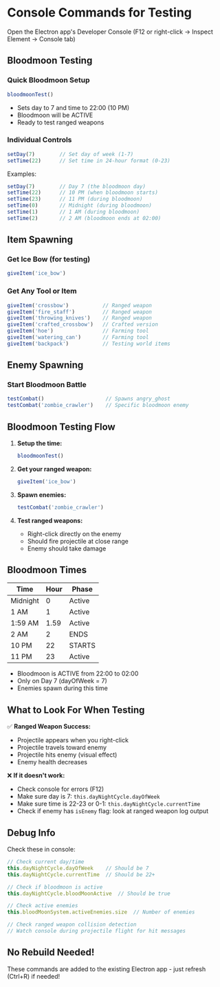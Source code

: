 # Console Commands for Testing

Open the Electron app's Developer Console (F12 or right-click → Inspect Element → Console tab)

## Bloodmoon Testing

### Quick Bloodmoon Setup
```javascript
bloodmoonTest()
```
- Sets day to 7 and time to 22:00 (10 PM)
- Bloodmoon will be ACTIVE
- Ready to test ranged weapons

### Individual Controls
```javascript
setDay(7)        // Set day of week (1-7)
setTime(22)      // Set time in 24-hour format (0-23)
```

Examples:
```javascript
setDay(7)        // Day 7 (the bloodmoon day)
setTime(22)      // 10 PM (when bloodmoon starts)
setTime(23)      // 11 PM (during bloodmoon)
setTime(0)       // Midnight (during bloodmoon)
setTime(1)       // 1 AM (during bloodmoon)
setTime(2)       // 2 AM (bloodmoon ends at 02:00)
```

## Item Spawning

### Get Ice Bow (for testing)
```javascript
giveItem('ice_bow')
```

### Get Any Tool or Item
```javascript
giveItem('crossbow')           // Ranged weapon
giveItem('fire_staff')         // Ranged weapon
giveItem('throwing_knives')    // Ranged weapon
giveItem('crafted_crossbow')   // Crafted version
giveItem('hoe')                // Farming tool
giveItem('watering_can')       // Farming tool
giveItem('backpack')           // Testing world items
```

## Enemy Spawning

### Start Bloodmoon Battle
```javascript
testCombat()                    // Spawns angry_ghost
testCombat('zombie_crawler')    // Specific bloodmoon enemy
```

## Bloodmoon Testing Flow

1. **Setup the time:**
   ```javascript
   bloodmoonTest()
   ```

2. **Get your ranged weapon:**
   ```javascript
   giveItem('ice_bow')
   ```

3. **Spawn enemies:**
   ```javascript
   testCombat('zombie_crawler')
   ```

4. **Test ranged weapons:**
   - Right-click directly on the enemy
   - Should fire projectile at close range
   - Enemy should take damage

## Bloodmoon Times

| Time | Hour | Phase |
|------|------|-------|
| Midnight | 0 | Active |
| 1 AM | 1 | Active |
| 1:59 AM | 1.59 | Active |
| 2 AM | 2 | ENDS |
| 10 PM | 22 | STARTS |
| 11 PM | 23 | Active |

- Bloodmoon is ACTIVE from 22:00 to 02:00
- Only on Day 7 (dayOfWeek = 7)
- Enemies spawn during this time

## What to Look For When Testing

✅ **Ranged Weapon Success:**
- Projectile appears when you right-click
- Projectile travels toward enemy
- Projectile hits enemy (visual effect)
- Enemy health decreases

❌ **If it doesn't work:**
- Check console for errors (F12)
- Make sure day is 7: `this.dayNightCycle.dayOfWeek`
- Make sure time is 22-23 or 0-1: `this.dayNightCycle.currentTime`
- Check if enemy has `isEnemy` flag: look at ranged weapon log output

## Debug Info

Check these in console:
```javascript
// Check current day/time
this.dayNightCycle.dayOfWeek    // Should be 7
this.dayNightCycle.currentTime  // Should be 22+

// Check if bloodmoon is active
this.dayNightCycle.bloodMoonActive  // Should be true

// Check active enemies
this.bloodMoonSystem.activeEnemies.size  // Number of enemies

// Check ranged weapon collision detection
// Watch console during projectile flight for hit messages
```

## No Rebuild Needed!

These commands are added to the existing Electron app - just refresh (Ctrl+R) if needed!
